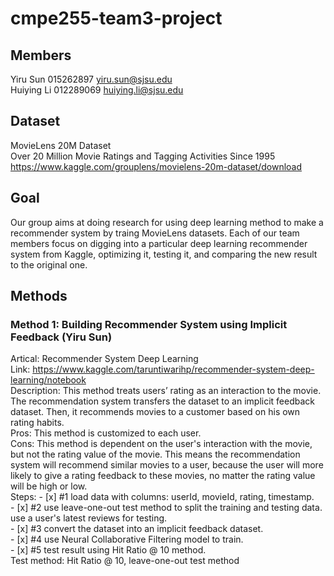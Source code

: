 # cmpe255-team3-project

## Members
Yiru Sun 015262897 yiru.sun@sjsu.edu<br/>
Huiying Li 012289069 huiying.li@sjsu.edu

## Dataset
MovieLens 20M Dataset<br/>
Over 20 Million Movie Ratings and Tagging Activities Since 1995<br/>
https://www.kaggle.com/grouplens/movielens-20m-dataset/download

## Goal
Our group aims at doing research for using deep learning method to make a recommender system by traing MovieLens datasets. Each of our team members focus on digging into a particular deep learning recommender system from Kaggle, optimizing it, testing it, and comparing the new result to the original one.

## Methods
### Method 1: Building Recommender System using Implicit Feedback (Yiru Sun)
Artical: Recommender System Deep Learning<br/>
Link: https://www.kaggle.com/taruntiwarihp/recommender-system-deep-learning/notebook<br/>
Description: This method treats users’ rating as an interaction to the movie. The recommendation system transfers the dataset to an implicit feedback dataset. Then, it recommends movies to a customer based on his own rating habits.<br/>
Pros: This method is customized to each user.<br/>
Cons: This method is dependent on the user's interaction with the movie, but not the rating value of the movie. This means the recommendation system will recommend similar movies to a user, because the user will more likely to give a rating feedback to these movies, no matter the rating value will be high or low.<br/>
Steps: - [x] #1 load data with columns: userId, movieId, rating, timestamp.<br/>
       - [x] #2 use leave-one-out test method to split the training and testing data. use a user's latest reviews for testing.<br/>
       - [x] #3 convert the dataset into an implicit feedback dataset.<br/>
       - [x] #4 use Neural Collaborative Filtering model to train.<br/>
       - [x] #5 test result using Hit Ratio @ 10 method.<br/>
Test method: Hit Ratio @ 10, leave-one-out test method<br/>

